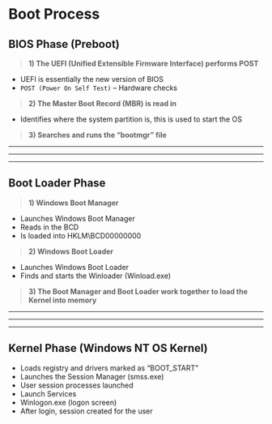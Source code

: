 # Boot Process

## **BIOS Phase (Preboot)**

> **1) The UEFI (Unified Extensible Firmware Interface) performs POST**
- UEFI is essentially the new version of BIOS
- `POST (Power On Self Test)` – Hardware checks

> **2) The Master Boot Record (MBR) is read in**
- Identifies where the system partition is, this is used to start the OS

> **3) Searches and runs the “bootmgr” file**

---
---
---

## **Boot Loader Phase**

> **1) Windows Boot Manager**
- Launches Windows Boot Manager
- Reads in the BCD
- Is loaded into HKLM\BCD00000000

> **2) Windows Boot Loader**
- Launches Windows Boot Loader
- Finds and starts the Winloader (Winload.exe)

> **3) The Boot Manager and Boot Loader work together to load the Kernel into memory**

---
---
---

## **Kernel Phase (Windows NT OS Kernel)**

- Loads registry and drivers marked as “BOOT_START”
- Launches the Session Manager (smss.exe)
- User session processes launched
- Launch Services
- Winlogon.exe (logon screen)
- After login, session created for the user



